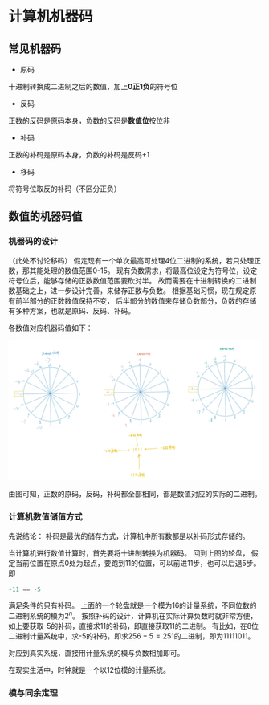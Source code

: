 # 计算机机器码

## 常见机器码

* 原码

十进制转换成二进制之后的数值，加上**0正1负**的符号位

* 反码

正数的反码是原码本身，负数的反码是**数值位**按位非

* 补码

正数的补码是原码本身，负数的补码是反码+1

* 移码

将符号位取反的补码（不区分正负）


## 数值的机器码值

### 机器码的设计

（此处不讨论移码）
假定现有一个单次最高可处理4位二进制的系统，若只处理正数，那其能处理的数值范围0-15。
现有负数需求，将最高位设定为符号位，设定符号位后，能够存储的正数数值范围要砍对半。
故而需要在十进制转换的二进制数基础之上，进一步设计完善，来储存正数与负数。
根据基础习惯，现在规定原有前半部分的正数数值保持不变，
后半部分的数值来存储负数部分，负数的存储有多种方案，也就是原码、反码、补码。

各数值对应机器码值如下：

![计算机机器码20230223171340](https://raw.githubusercontent.com/skylinety/blog-pics/master/imgs/%E8%AE%A1%E7%AE%97%E6%9C%BA%E6%9C%BA%E5%99%A8%E7%A0%8120230223171340.png)

由图可知，正数的原码，反码，补码都全部相同，都是数值对应的实际的二进制。

### 计算机数值储值方式

先说结论：
补码是最优的储存方式，计算机中所有数都是以补码形式存储的。

当计算机进行数值计算时，首先要将十进制转换为机器码。
回到上图的轮盘，
假定当前位置在原点0处为起点，要跑到11的位置，可以前进11步，也可以后退5步。
即
```jsx
+11 == -5
```
满足条件的只有补码。
上面的一个轮盘就是一个模为16的计量系统，不同位数的二进制系统的模为$2^n$。
按照补码的设计，计算机在实际计算负数时就非常方便，
如上要获取-5的补码，直接求11的补码，即直接获取11的二进制。
有比如，在8位二进制计量系统中，求-5的补码，即求$256 - 5 = 251$的二进制，即为11111011。

对应到真实系统，直接用计量系统的模与负数相加即可。

在现实生活中，时钟就是一个以12位模的计量系统。

### 模与同余定理